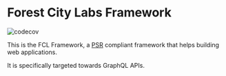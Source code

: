 Forest City Labs Framework
==========================

![![codecov](https://codecov.io/gh/forestcitylabs/framework/graph/badge.svg?token=V4OVI2QIHO)](https://codecov.io/gh/forestcitylabs/framework)

This is the FCL Framework, a [PSR](https://www.php-fig.org/psr/) compliant framework that helps building web applications.

It is specifically targeted towards GraphQL APIs.
